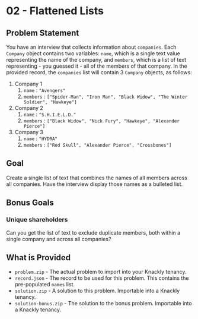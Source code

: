 # 02 - Flattened Lists

## Problem Statement
You have an interview that collects information about `companies`. Each `Company` object contains two variables: `name`, which is a single text value representing the name of the company, and `members`, which is a list of text representing - you guessed it - all of the members of that company. In the provided record, the `companies` list will contain 3 `Company` objects, as follows:
1. Company 1
   1. `name` : `"Avengers"`
   2. `members` : `["Spider-Man", "Iron Man", "Black Widow", "The Winter Soldier", "Hawkeye"]`
2. Company 2
   1. `name` : `"S.H.I.E.L.D."`
   2. `members` : `["Black Widow", "Nick Fury", "Hawkeye", "Alexander Pierce"]`
3. Company 3
   1.  `name` : `"HYDRA"`
   2.  `members` : `["Red Skull", "Alexander Pierce", "Crossbones"]`

## Goal
Create a single list of text that combines the names of all members across all companies. Have the interview display those names as a bulleted list.

## Bonus Goals
### Unique shareholders
Can you get the list of text to exclude duplicate members, both within a single company and across all companies?

## What is Provided
* `problem.zip` - The actual problem to import into your Knackly tenancy.
* `record.json` - The record to be used for this problem. This contains the pre-populated `names` list.
* `solution.zip` - A solution to this problem. Importable into a Knackly tenancy.
* `solution-bonus.zip` - The solution to the bonus problem. Importable into a Knackly tenancy.